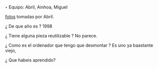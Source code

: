 ‣ Equipo: Abril, Ainhoa, Miguel

[fotos](https://drive.google.com/drive/folders/1AA5hYqN4SfAwjqkQx5kPbGK2YuL8jL2i) tomadas por Abril.

¿ De que año es ?
1998

¿ Tiene alguna pieza reutilizable ?
No parece.

¿ Como es el ordenador que tengo que desmontar ?
Es uno ya baastante viejo,

¿ Que habeis aprendido?
